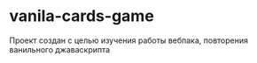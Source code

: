 # vanila-cards-game

Проект создан с целью изучения работы вебпака, повторения ванильного джаваскрипта

